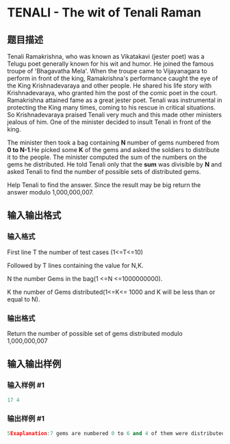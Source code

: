 # TENALI - The wit of Tenali Raman

## 题目描述

Tenali Ramakrishna, who was known as Vikatakavi (jester poet) was a Telugu poet generally known for his wit and humor. He joined the famous troupe of 'Bhagavatha Mela'. When the troupe came to Vijayanagara to perform in front of the king, Ramakrishna's performance caught the eye of the King Krishnadevaraya and other people. He shared his life story with Krishnadevaraya, who granted him the post of the comic poet in the court. Ramakrishna attained fame as a great jester poet. Tenali was instrumental in protecting the King many times, coming to his rescue in critical situations. So Krishnadevaraya praised Tenali very much and this made other ministers jealous of him. One of the minister decided to insult Tenali in front of the king.

The minister then took a bag containing **N** number of gems numbered from **0 to N-1**.He picked some **K** of the gems and asked the soldiers to distribute it to the people. The minister computed the sum of the numbers on the gems he distributed. He told Tenali only that the **sum** was divisible by **N** and asked Tenali to find the number of possible sets of distributed gems.

Help Tenali to find the answer. Since the result may be big return the answer modulo 1,000,000,007.

## 输入输出格式

### 输入格式

First line T the number of test cases (1<=T<=10)

Followed by T lines containing the value for N,K.

N the number Gems in the bag(1 <=N <=1000000000).

K the number of Gems distributed(1<=K<= 1000 and K will be less than or equal to N).

### 输出格式

Return the number of possible set of gems distributed modulo 1,000,000,007

## 输入输出样例

### 输入样例 #1

```cpp
17 4
```


### 输出样例 #1

```cpp
5Exaplanation:7 gems are numbered 0 to 6 and 4 of them were distributed. Possible sets of gems distributed are {0, 1, 2, 4}, {0, 3, 5, 6}, {1, 2, 5, 6}, {1, 3, 4, 6}, {2, 3, 4, 5}.
```


